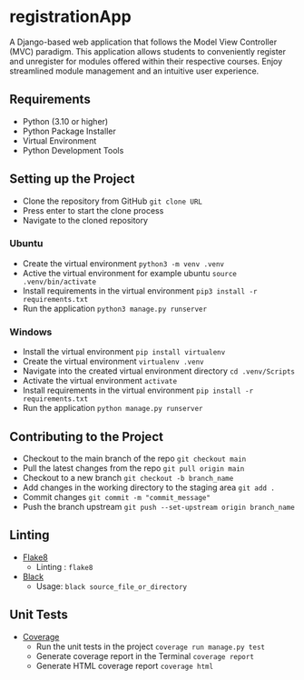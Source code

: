 # registrationApp

A Django-based web application that follows the Model View Controller (MVC) paradigm. This application allows students to conveniently register and unregister for modules offered within their respective courses. Enjoy streamlined module management and an intuitive user experience.

## Requirements

- Python (3.10 or higher)
- Python Package Installer
- Virtual Environment
- Python Development Tools

## Setting up the Project

- Clone the repository from GitHub `git clone URL`
- Press enter to start the clone process
- Navigate to the cloned repository

### Ubuntu

- Create the virtual environment `python3 -m venv .venv`
- Active the virtual environment for example ubuntu `source .venv/bin/activate`
- Install requirements in the virtual environment `pip3 install -r requirements.txt`
- Run the application `python3 manage.py runserver`

### Windows

- Install the virtual environment `pip install virtualenv`
- Create the virtual environment `virtualenv .venv`
- Navigate into the created virtual environment directory `cd .venv/Scripts`
- Activate the virtual environment `activate`
- Install requirements in the virtual environment `pip install -r requirements.txt`
- Run the application `python manage.py runserver`

## Contributing to the Project

- Checkout to the main branch of the repo `git checkout main`
- Pull the latest changes from the repo `git pull origin main`
- Checkout to a new branch `git checkout -b branch_name`
- Add changes in the working directory to the staging area `git add .`
- Commit changes `git commit -m "commit_message"`
- Push the branch upstream `git push --set-upstream origin branch_name`

## Linting

- [Flake8](https://pypi.org/project/flake8/)
  - Linting : `flake8`
- [Black](https://pypi.org/project/black/)
  - Usage: `black source_file_or_directory`

## Unit Tests

- [Coverage](https://coverage.readthedocs.io/en/7.2.7/)
  - Run the unit tests in the project `coverage run manage.py test`
  - Generate coverage report in the Terminal `coverage report`
  - Generate HTML coverage report `coverage html`
